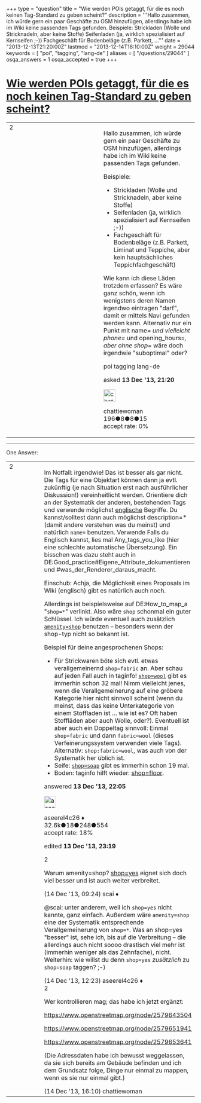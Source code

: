 +++
type = "question"
title = "Wie werden POIs getaggt, für die es noch keinen Tag-Standard zu geben scheint?"
description = '''Hallo zusammen, ich würde gern ein paar Geschäfte zu OSM hinzufügen, allerdings habe ich im Wiki keine passenden Tags gefunden. Beispiele:  Strickladen (Wolle und Stricknadeln, aber keine Stoffe) Seifenladen (ja, wirklich spezialisiert auf Kernseifen ;-)) Fachgeschäft für Bodenbeläge (z.B. Parkett, ...'''
date = "2013-12-13T21:20:00Z"
lastmod = "2013-12-14T16:10:00Z"
weight = 29044
keywords = [ "poi", "tagging", "lang-de" ]
aliases = [ "/questions/29044" ]
osqa_answers = 1
osqa_accepted = true
+++

<div class="headNormal">

# [Wie werden POIs getaggt, für die es noch keinen Tag-Standard zu geben scheint?](/questions/29044/wie-werden-pois-getaggt-fur-die-es-noch-keinen-tag-standard-zu-geben-scheint)

</div>

<div id="main-body">

<div id="askform">

<table id="question-table" style="width:100%;">
<colgroup>
<col style="width: 50%" />
<col style="width: 50%" />
</colgroup>
<tbody>
<tr>
<td style="width: 30px; vertical-align: top"><div class="vote-buttons">
<span id="post-29044-upvote" class="ajax-command post-vote up" rel="nofollow" title="I like this post (click again to cancel)"> </span>
<div id="post-29044-score" class="post-score" title="current number of votes">
2
</div>
<span id="post-29044-downvote" class="ajax-command post-vote down" rel="nofollow" title="I dont like this post (click again to cancel)"> </span> <span id="favorite-mark" class="ajax-command favorite-mark" rel="nofollow" title="mark/unmark this question as favorite (click again to cancel)"> </span>
<div id="favorite-count" class="favorite-count">
&#10;</div>
</div></td>
<td><div id="item-right">
<div class="question-body">
<p>Hallo zusammen, ich würde gern ein paar Geschäfte zu OSM hinzufügen, allerdings habe ich im Wiki keine passenden Tags gefunden.</p>
<p>Beispiele:</p>
<ul>
<li>Strickladen (Wolle und Stricknadeln, aber keine Stoffe)</li>
<li>Seifenladen (ja, wirklich spezialisiert auf Kernseifen ;-))</li>
<li>Fachgeschäft für Bodenbeläge (z.B. Parkett, Liminat und Teppiche, aber kein hauptsächliches Teppichfachgeschäft)</li>
</ul>
<p>Wie kann ich diese Läden trotzdem erfassen? Es wäre ganz schön, wenn ich wenigstens deren Namen irgendwo eintragen "darf", damit er mittels Navi gefunden werden kann. Alternativ nur ein Punkt mit name= <em>und vielleicht phone=</em> und opening_hours=<em>, aber ohne shop=</em> wäre doch irgendwie "suboptimal" oder?</p>
</div>
<div id="question-tags" class="tags-container tags">
<span class="post-tag tag-link-poi" rel="tag" title="see questions tagged &#39;poi&#39;">poi</span> <span class="post-tag tag-link-tagging" rel="tag" title="see questions tagged &#39;tagging&#39;">tagging</span> <span class="post-tag tag-link-lang-de" rel="tag" title="see questions tagged &#39;lang-de&#39;">lang-de</span>
</div>
<div id="question-controls" class="post-controls">
&#10;</div>
<div class="post-update-info-container">
<div class="post-update-info post-update-info-user">
<p>asked <strong>13 Dec '13, 21:20</strong></p>
<img src="https://secure.gravatar.com/avatar/23859a3ac747930691667fbbfb143f24?s=32&amp;d=identicon&amp;r=g" class="gravatar" width="32" height="32" alt="chattiewoman&#39;s gravatar image" />
<p><span>chattiewoman</span><br />
<span class="score" title="196 reputation points">196</span><span title="8 badges"><span class="badge1">●</span><span class="badgecount">8</span></span><span title="8 badges"><span class="silver">●</span><span class="badgecount">8</span></span><span title="15 badges"><span class="bronze">●</span><span class="badgecount">15</span></span><br />
<span class="accept_rate" title="Rate of the user&#39;s accepted answers">accept rate:</span> <span title="chattiewoman has no accepted answers">0%</span></p>
</div>
</div>
<div id="comments-container-29044" class="comments-container">
&#10;</div>
<div id="comment-tools-29044" class="comment-tools">
&#10;</div>
<div class="clear">
&#10;</div>
<div id="comment-29044-form-container" class="comment-form-container">
&#10;</div>
<div class="clear">
&#10;</div>
</div></td>
</tr>
</tbody>
</table>

------------------------------------------------------------------------

<div class="tabBar">

<span id="sort-top"></span>

<div class="headQuestions">

One Answer:

</div>

</div>

<span id="29045"></span>

<div id="answer-container-29045" class="answer accepted-answer">

<table style="width:100%;">
<colgroup>
<col style="width: 50%" />
<col style="width: 50%" />
</colgroup>
<tbody>
<tr>
<td style="width: 30px; vertical-align: top"><div class="vote-buttons">
<span id="post-29045-upvote" class="ajax-command post-vote up" rel="nofollow" title="I like this post (click again to cancel)"> </span>
<div id="post-29045-score" class="post-score" title="current number of votes">
2
</div>
<span id="post-29045-downvote" class="ajax-command post-vote down" rel="nofollow" title="I dont like this post (click again to cancel)"> </span> <span class="accept-answer on" rel="nofollow" title="chattiewoman has selected this answer as the correct answer"> </span>
</div></td>
<td><div class="item-right">
<div class="answer-body">
<p>Im Notfall: irgendwie! Das ist besser als gar nicht. Die Tags für eine Objektart können dann ja evtl. zukünftig (je nach Situation erst nach ausführlicher Diskussion!) vereinheitlicht werden. Orientiere dich an der Systematik der anderen, bestehenden Tags und verwende möglichst <a href="http://dict.leo.org/#/search=&amp;searchLoc=0&amp;resultOrder=basic&amp;multiwordShowSingle=on">englische</a> Begriffe. Du kannst/solltest dann auch möglichst <span>description=*</span> (damit andere verstehen was du meinst) und natürlich <code>name=</code> benutzen. Verwende Falls du Englisch kannst, lies mal <span>Any_tags_you_like</span> (hier eine schlechte <span>automatische Übersetzung</span>). Ein bisschen was dazu steht auch in <span>DE:Good_practice#Eigene_Attribute_dokumentieren</span> und <span>#was_der_Renderer_daraus_macht</span>.</p>
<p>Einschub: Achja, die Möglichkeit eines <span>Proposals im Wiki</span> (englisch) gibt es natürlich auch noch.</p>
<p>Allerdings ist beispielsweise auf <span>DE:How_to_map_a</span> "<span><code>shop=*</code></span>" verlinkt. Also wäre <code>shop</code> schonmal ein guter Schlüssel. Ich würde eventuell auch zusätzlich <a href="http://taginfo.openstreetmap.org/tags/amenity=shop"><code>amenity=shop</code></a> benutzen – besonders wenn der shop-typ nicht so bekannt ist.</p>
<p>Beispiel für deine angesprochenen Shops:</p>
<ul>
<li>Für Strickwaren böte sich evtl. etwas verallgemeinernd <code>shop=fabric</code> an. Aber schau auf jeden Fall auch in <span>taginfo</span>! <a href="http://taginfo.openstreetmap.org/search?q=wool#values"><code>shop=wool</code></a> gibt es immerhin schon 32 mal! Nimm vielleicht jenes, wenn die Verallgemeinerung auf eine gröbere Kategorie hier nicht sinnvoll scheint (wenn du meinst, dass das keine Unterkategorie von einem Stoffladen ist … wie ist es? Oft haben Stoffläden aber auch Wolle, oder?). Eventuell ist aber auch ein Doppeltag sinnvoll: Einmal <code>shop=fabric</code> und dann <code>fabric=wool</code> (dieses Verfeinerungssystem verwenden viele Tags). Alternativ: <code>shop:fabric=wool</code>, was auch von der Systematik her üblich ist.</li>
<li>Seife: <a href="http://taginfo.openstreetmap.org/search?q=soap#values"><code>shop=soap</code></a> gibt es immerhin schon 19 mal.</li>
<li>Boden: taginfo hilft wieder: <a href="http://taginfo.openstreetmap.org/tags/shop=floor">shop=floor</a>.</li>
</ul>
</div>
<div class="answer-controls post-controls">
&#10;</div>
<div class="post-update-info-container">
<div class="post-update-info post-update-info-user">
<p>answered <strong>13 Dec '13, 22:05</strong></p>
<img src="https://secure.gravatar.com/avatar/66f0dc05b44574e3894be07b0b37cf37?s=32&amp;d=identicon&amp;r=g" class="gravatar" width="32" height="32" alt="aseerel4c26&#39;s gravatar image" />
<p><span>aseerel4c26 ♦</span><br />
<span class="score" title="32615 reputation points"><span>32.6k</span></span><span title="18 badges"><span class="badge1">●</span><span class="badgecount">18</span></span><span title="248 badges"><span class="silver">●</span><span class="badgecount">248</span></span><span title="554 badges"><span class="bronze">●</span><span class="badgecount">554</span></span><br />
<span class="accept_rate" title="Rate of the user&#39;s accepted answers">accept rate:</span> <span title="aseerel4c26 has 169 accepted answers">18%</span></p>
</div>
<div class="post-update-info post-update-info-edited">
<p><span> edited <strong>13 Dec '13, 23:19</strong> </span></p>
</div>
</div>
<div id="comments-container-29045" class="comments-container">
<span id="29054"></span>
<div id="comment-29054" class="comment">
<div id="post-29054-score" class="comment-score">
2
</div>
<div class="comment-text">
<p>Warum amenity=shop? <a href="http://taginfo.openstreetmap.org/tags/shop=yes">shop=yes</a> eignet sich doch viel besser und ist auch weiter verbreitet.</p>
</div>
<div id="comment-29054-info" class="comment-info">
<span class="comment-age">(14 Dec '13, 09:24)</span> <span class="comment-user userinfo">scai ♦</span>
</div>
</div>
<span id="29058"></span>
<div id="comment-29058" class="comment">
<div id="post-29058-score" class="comment-score">
&#10;</div>
<div class="comment-text">
<p><span></span><span>@scai</span>: unter anderem, weil ich <code>shop=yes</code> nicht kannte, ganz einfach. Außerdem wäre <code>amenity=shop</code> eine der Systematik entsprechende Verallgemeinerung von <code>shop=*</code>. Was an shop=yes "besser" ist, sehe ich, bis auf die Verbreitung – die allerdings auch nicht soooo drastisch viel mehr ist (immerhin weniger als das Zehnfache), nicht. Weiterhin: wie willst du denn <code>shop=yes</code> <em>zusätzlich</em> zu <code>shop=soap</code> taggen? ;-)</p>
</div>
<div id="comment-29058-info" class="comment-info">
<span class="comment-age">(14 Dec '13, 12:23)</span> <span class="comment-user userinfo">aseerel4c26 ♦</span>
</div>
</div>
<span id="29064"></span>
<div id="comment-29064" class="comment">
<div id="post-29064-score" class="comment-score">
2
</div>
<div class="comment-text">
<p>Wer kontrollieren mag; das habe ich jetzt ergänzt:</p>
<p><a href="https://www.openstreetmap.org/node/2579643504">https://www.openstreetmap.org/node/2579643504</a></p>
<p><a href="https://www.openstreetmap.org/node/2579651941">https://www.openstreetmap.org/node/2579651941</a></p>
<p><a href="https://www.openstreetmap.org/node/2579653641">https://www.openstreetmap.org/node/2579653641</a></p>
<p>(Die Adressdaten habe ich bewusst weggelassen, da sie sich bereits am Gebäude befinden und ich dem Grundsatz folge, Dinge nur einmal zu mappen, wenn es sie nur einmal gibt.)</p>
</div>
<div id="comment-29064-info" class="comment-info">
<span class="comment-age">(14 Dec '13, 16:10)</span> <span class="comment-user userinfo">chattiewoman</span>
</div>
</div>
</div>
<div id="comment-tools-29045" class="comment-tools">
&#10;</div>
<div class="clear">
&#10;</div>
<div id="comment-29045-form-container" class="comment-form-container">
&#10;</div>
<div class="clear">
&#10;</div>
</div></td>
</tr>
</tbody>
</table>

</div>

<div class="paginator-container-left">

</div>

</div>

</div>

